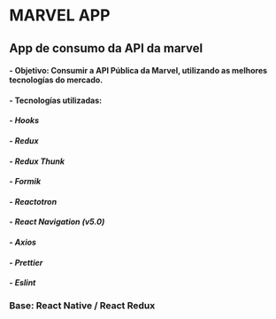 # MARVEL APP 
## App de consumo da API da marvel
#### - **Objetivo**: Consumir a API Pública da Marvel, utilizando as melhores tecnologías do mercado.
#### - **Tecnologías utilizadas:** 
#### - _Hooks_
#### - _Redux_
#### - _Redux Thunk_
#### - _Formik_
#### - _Reactotron_
#### - _React Navigation (v5.0)_
#### - _Axios_
#### - _Prettier_
#### - _Eslint_

### **Base**: React Native / React Redux
